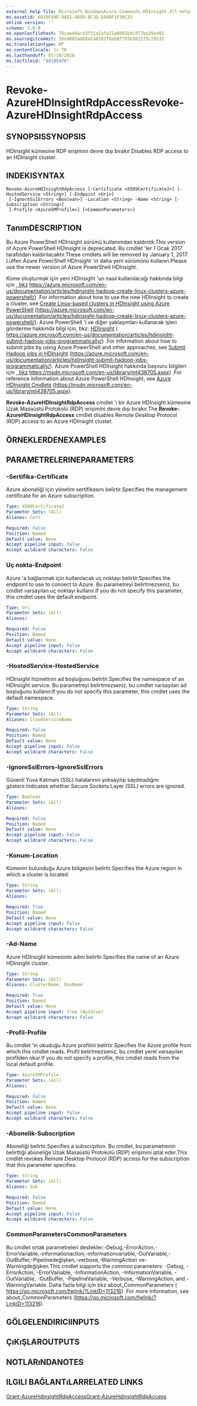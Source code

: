 ```yaml
---
external help file: Microsoft.WindowsAzure.Commands.HDInsight.dll-Help.xml
ms.assetid: 6818F49E-0A51-4D99-BC3D-5A90F1F30C33
online version: ''
schema: 2.0.0
ms.openlocfilehash: 78caed4ac43f21a1afe21a8901bdcd77ba29e482
ms.sourcegitcommit: 56ed085a868afa8263f8eb0f755b5822f5c29532
ms.translationtype: MT
ms.contentlocale: tr-TR
ms.lasthandoff: 07/18/2020
ms.locfileid: "94105476"
---
```

# <span data-ttu-id="db29a-101">Revoke-AzureHDInsightRdpAccess</span><span class="sxs-lookup"><span data-stu-id="db29a-101">Revoke-AzureHDInsightRdpAccess</span></span>

## <span data-ttu-id="db29a-102">SYNOPSIS</span><span class="sxs-lookup"><span data-stu-id="db29a-102">SYNOPSIS</span></span>
<span data-ttu-id="db29a-103">HDInsight kümesine RDP erişimini devre dışı bırakır.</span><span class="sxs-lookup"><span data-stu-id="db29a-103">Disables RDP access to an HDInsight cluster.</span></span>

## <span data-ttu-id="db29a-104">INDEKI</span><span class="sxs-lookup"><span data-stu-id="db29a-104">SYNTAX</span></span>

```
Revoke-AzureHDInsightRdpAccess [-Certificate <X509Certificate2>] [-HostedService <String>] [-Endpoint <Uri>]
 [-IgnoreSslErrors <Boolean>] -Location <String> -Name <String> [-Subscription <String>]
 [-Profile <AzureSMProfile>] [<CommonParameters>]
```

## <span data-ttu-id="db29a-105">Tanım</span><span class="sxs-lookup"><span data-stu-id="db29a-105">DESCRIPTION</span></span>
<span data-ttu-id="db29a-106">Bu Azure PowerShell HDInsight sürümü kullanımdan kaldırıldı.</span><span class="sxs-lookup"><span data-stu-id="db29a-106">This version of Azure PowerShell HDInsight is deprecated.</span></span>
<span data-ttu-id="db29a-107">Bu cmdlet 'ler 1 Ocak 2017 tarafından kaldırılacaktır.</span><span class="sxs-lookup"><span data-stu-id="db29a-107">These cmdlets will be removed by January 1, 2017.</span></span>
<span data-ttu-id="db29a-108">Lütfen Azure PowerShell HDInsight 'ın daha yeni sürümünü kullanın.</span><span class="sxs-lookup"><span data-stu-id="db29a-108">Please use the newer version of Azure PowerShell HDInsight.</span></span>

<span data-ttu-id="db29a-109">Küme oluşturmak için yeni HDInsight 'un nasıl kullanılacağı hakkında bilgi için [, bkz](https://azure.microsoft.com/en-us/documentation/articles/hdinsight-hadoop-create-linux-clusters-azure-powershell/) https://azure.microsoft.com/en-us/documentation/articles/hdinsight-hadoop-create-linux-clusters-azure-powershell/) .</span><span class="sxs-lookup"><span data-stu-id="db29a-109">For information about how to use the new HDInsight to create a cluster, see [Create Linux-based clusters in HDInsight using Azure PowerShell](https://azure.microsoft.com/en-us/documentation/articles/hdinsight-hadoop-create-linux-clusters-azure-powershell/) (https://azure.microsoft.com/en-us/documentation/articles/hdinsight-hadoop-create-linux-clusters-azure-powershell/).</span></span>
<span data-ttu-id="db29a-110">Azure PowerShell 'i ve diğer yaklaşımları kullanarak işleri gönderme hakkında bilgi için, bkz: [HDInsight](https://azure.microsoft.com/en-us/documentation/articles/hdinsight-submit-hadoop-jobs-programmatically/) ( https://azure.microsoft.com/en-us/documentation/articles/hdinsight-submit-hadoop-jobs-programmatically/) .</span><span class="sxs-lookup"><span data-stu-id="db29a-110">For information about how to submit jobs by using Azure PowerShell and other approaches, see [Submit Hadoop jobs in HDInsight](https://azure.microsoft.com/en-us/documentation/articles/hdinsight-submit-hadoop-jobs-programmatically/) (https://azure.microsoft.com/en-us/documentation/articles/hdinsight-submit-hadoop-jobs-programmatically/).</span></span>
<span data-ttu-id="db29a-111">Azure PowerShell HDInsight hakkında başvuru bilgileri için [, bkz](https://msdn.microsoft.com/en-us/library/mt438705.aspx) https://msdn.microsoft.com/en-us/library/mt438705.aspx) .</span><span class="sxs-lookup"><span data-stu-id="db29a-111">For reference information about Azure PowerShell HDInsight, see [Azure HDInsight Cmdlets](https://msdn.microsoft.com/en-us/library/mt438705.aspx) (https://msdn.microsoft.com/en-us/library/mt438705.aspx).</span></span>

<span data-ttu-id="db29a-112">**Revoke-AzureHDInsightRdpAccess** cmdlet 'ı bir Azure HDInsight kümesine Uzak Masaüstü Protokolü (RDP) erişimini devre dışı bırakır.</span><span class="sxs-lookup"><span data-stu-id="db29a-112">The **Revoke-AzureHDInsightRdpAccess** cmdlet disables Remote Desktop Protocol (RDP) access to an Azure HDInsight cluster.</span></span>

## <span data-ttu-id="db29a-113">ÖRNEKLERDEN</span><span class="sxs-lookup"><span data-stu-id="db29a-113">EXAMPLES</span></span>

## <span data-ttu-id="db29a-114">PARAMETRELERINE</span><span class="sxs-lookup"><span data-stu-id="db29a-114">PARAMETERS</span></span>

### <span data-ttu-id="db29a-115">-Sertifika</span><span class="sxs-lookup"><span data-stu-id="db29a-115">-Certificate</span></span>
<span data-ttu-id="db29a-116">Azure aboneliği için yönetim sertifikasını belirtir.</span><span class="sxs-lookup"><span data-stu-id="db29a-116">Specifies the management certificate for an Azure subscription.</span></span>

```yaml
Type: X509Certificate2
Parameter Sets: (All)
Aliases: Cert

Required: False
Position: Named
Default value: None
Accept pipeline input: False
Accept wildcard characters: False
```

### <span data-ttu-id="db29a-117">Uç nokta</span><span class="sxs-lookup"><span data-stu-id="db29a-117">-Endpoint</span></span>
<span data-ttu-id="db29a-118">Azure 'a bağlanmak için kullanılacak uç noktayı belirtir.</span><span class="sxs-lookup"><span data-stu-id="db29a-118">Specifies the endpoint to use to connect to Azure.</span></span>
<span data-ttu-id="db29a-119">Bu parametreyi belirtmezseniz, bu cmdlet varsayılan uç noktayı kullanır.</span><span class="sxs-lookup"><span data-stu-id="db29a-119">If you do not specify this parameter, this cmdlet uses the default endpoint.</span></span>

```yaml
Type: Uri
Parameter Sets: (All)
Aliases: 

Required: False
Position: Named
Default value: None
Accept pipeline input: False
Accept wildcard characters: False
```

### <span data-ttu-id="db29a-120">-HostedService</span><span class="sxs-lookup"><span data-stu-id="db29a-120">-HostedService</span></span>
<span data-ttu-id="db29a-121">HDInsight hizmetinin ad boşluğunu belirtir.</span><span class="sxs-lookup"><span data-stu-id="db29a-121">Specifies the namespace of an HDInsight service.</span></span>
<span data-ttu-id="db29a-122">Bu parametreyi belirtmezseniz, bu cmdlet varsayılan ad boşluğunu kullanır.</span><span class="sxs-lookup"><span data-stu-id="db29a-122">If you do not specify this parameter, this cmdlet uses the default namespace.</span></span>

```yaml
Type: String
Parameter Sets: (All)
Aliases: CloudServiceName

Required: False
Position: Named
Default value: None
Accept pipeline input: False
Accept wildcard characters: False
```

### <span data-ttu-id="db29a-123">-IgnoreSslErrors</span><span class="sxs-lookup"><span data-stu-id="db29a-123">-IgnoreSslErrors</span></span>
<span data-ttu-id="db29a-124">Güvenli Yuva Katmanı (SSL) hatalarının yoksayılıp sayılmadığını gösterir.</span><span class="sxs-lookup"><span data-stu-id="db29a-124">Indicates whether Secure Sockets Layer (SSL) errors are ignored.</span></span>

```yaml
Type: Boolean
Parameter Sets: (All)
Aliases: 

Required: False
Position: Named
Default value: None
Accept pipeline input: False
Accept wildcard characters: False
```

### <span data-ttu-id="db29a-125">-Konum</span><span class="sxs-lookup"><span data-stu-id="db29a-125">-Location</span></span>
<span data-ttu-id="db29a-126">Kümenin bulunduğu Azure bölgesini belirtir.</span><span class="sxs-lookup"><span data-stu-id="db29a-126">Specifies the Azure region in which a cluster is located.</span></span>

```yaml
Type: String
Parameter Sets: (All)
Aliases: 

Required: True
Position: Named
Default value: None
Accept pipeline input: False
Accept wildcard characters: False
```

### <span data-ttu-id="db29a-127">-Ad</span><span class="sxs-lookup"><span data-stu-id="db29a-127">-Name</span></span>
<span data-ttu-id="db29a-128">Azure HDInsight kümesinin adını belirtir.</span><span class="sxs-lookup"><span data-stu-id="db29a-128">Specifies the name of an Azure HDInsight cluster.</span></span>

```yaml
Type: String
Parameter Sets: (All)
Aliases: ClusterName, DnsName

Required: True
Position: Named
Default value: None
Accept pipeline input: True (ByValue)
Accept wildcard characters: False
```

### <span data-ttu-id="db29a-129">-Profil</span><span class="sxs-lookup"><span data-stu-id="db29a-129">-Profile</span></span>
<span data-ttu-id="db29a-130">Bu cmdlet 'in okuduğu Azure profilini belirtir.</span><span class="sxs-lookup"><span data-stu-id="db29a-130">Specifies the Azure profile from which this cmdlet reads.</span></span>
<span data-ttu-id="db29a-131">Profil belirtmezseniz, bu cmdlet yerel varsayılan profilden okur.</span><span class="sxs-lookup"><span data-stu-id="db29a-131">If you do not specify a profile, this cmdlet reads from the local default profile.</span></span>

```yaml
Type: AzureSMProfile
Parameter Sets: (All)
Aliases: 

Required: False
Position: Named
Default value: None
Accept pipeline input: False
Accept wildcard characters: False
```

### <span data-ttu-id="db29a-132">-Abonelik</span><span class="sxs-lookup"><span data-stu-id="db29a-132">-Subscription</span></span>
<span data-ttu-id="db29a-133">Aboneliği belirtir.</span><span class="sxs-lookup"><span data-stu-id="db29a-133">Specifies a subscription.</span></span>
<span data-ttu-id="db29a-134">Bu cmdlet, bu parametrenin belirttiği aboneliğe Uzak Masaüstü Protokolü (RDP) erişimini iptal eder.</span><span class="sxs-lookup"><span data-stu-id="db29a-134">This cmdlet revokes Remote Desktop Protocol (RDP) access for the subscription that this parameter specifies.</span></span>

```yaml
Type: String
Parameter Sets: (All)
Aliases: Sub

Required: False
Position: Named
Default value: None
Accept pipeline input: False
Accept wildcard characters: False
```

### <span data-ttu-id="db29a-135">CommonParameters</span><span class="sxs-lookup"><span data-stu-id="db29a-135">CommonParameters</span></span>
<span data-ttu-id="db29a-136">Bu cmdlet ortak parametreleri destekler:-Debug,-ErrorAction,-ErrorVariable,-ınformationaction,-ınformationvariable,-OutVariable,-OutBuffer,-Pipelinedeğişken,-verbose,-WarningAction ve-Warningdeğişken.</span><span class="sxs-lookup"><span data-stu-id="db29a-136">This cmdlet supports the common parameters: -Debug, -ErrorAction, -ErrorVariable, -InformationAction, -InformationVariable, -OutVariable, -OutBuffer, -PipelineVariable, -Verbose, -WarningAction, and -WarningVariable.</span></span> <span data-ttu-id="db29a-137">Daha fazla bilgi için bkz about_CommonParameters ( https://go.microsoft.com/fwlink/?LinkID=113216) .</span><span class="sxs-lookup"><span data-stu-id="db29a-137">For more information, see about_CommonParameters (https://go.microsoft.com/fwlink/?LinkID=113216).</span></span>

## <span data-ttu-id="db29a-138">GÖLGELENDIRICI</span><span class="sxs-lookup"><span data-stu-id="db29a-138">INPUTS</span></span>

## <span data-ttu-id="db29a-139">ÇıKıŞLAR</span><span class="sxs-lookup"><span data-stu-id="db29a-139">OUTPUTS</span></span>

## <span data-ttu-id="db29a-140">NOTLARıNDA</span><span class="sxs-lookup"><span data-stu-id="db29a-140">NOTES</span></span>

## <span data-ttu-id="db29a-141">ILGILI BAĞLANTıLAR</span><span class="sxs-lookup"><span data-stu-id="db29a-141">RELATED LINKS</span></span>

[<span data-ttu-id="db29a-142">Grant-AzureHdinsightRdpAccess</span><span class="sxs-lookup"><span data-stu-id="db29a-142">Grant-AzureHdinsightRdpAccess</span></span>](./Grant-AzureHdinsightRdpAccess.md)


